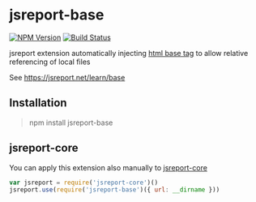 # jsreport-base

[![NPM Version](http://img.shields.io/npm/v/jsreport-base.svg?style=flat-square)](https://npmjs.com/package/jsreport-base)
[![Build Status](https://travis-ci.org/jsreport/jsreport-base.png?branch=master)](https://travis-ci.org/jsreport/jsreport-base)

jsreport extension automatically injecting [html base tag](https://www.tutorialspoint.com/html/html_base_tag.htm) to allow relative referencing of local files

See https://jsreport.net/learn/base

## Installation
> npm install jsreport-base

## jsreport-core
You can apply this extension also manually to [jsreport-core](https://github.com/jsreport/jsreport-core)

```js
var jsreport = require('jsreport-core')()
jsreport.use(require('jsreport-base')({ url: __dirname }))
```
